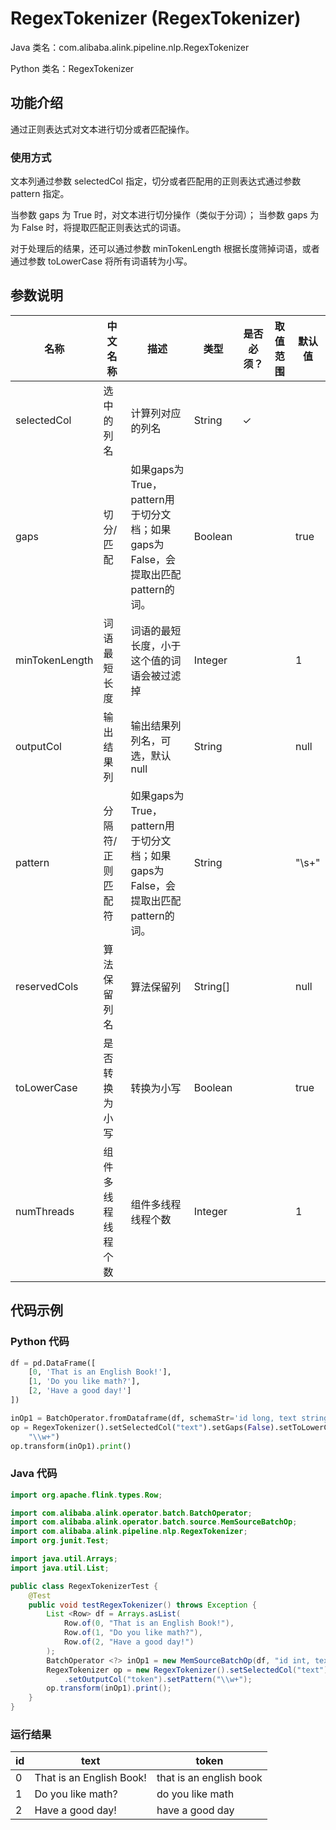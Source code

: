 # RegexTokenizer (RegexTokenizer)
Java 类名：com.alibaba.alink.pipeline.nlp.RegexTokenizer

Python 类名：RegexTokenizer


## 功能介绍

通过正则表达式对文本进行切分或者匹配操作。

### 使用方式

文本列通过参数 selectedCol 指定，切分或者匹配用的正则表达式通过参数 pattern 指定。

当参数 gaps 为 True 时，对文本进行切分操作（类似于分词）； 当参数 gaps 为 为 False 时，将提取匹配正则表达式的词语。

对于处理后的结果，还可以通过参数 minTokenLength 根据长度筛掉词语，或者通过参数 toLowerCase 将所有词语转为小写。

## 参数说明

| 名称 | 中文名称 | 描述 | 类型 | 是否必须？ | 取值范围 | 默认值 |
| --- | --- | --- | --- | --- | --- | --- |
| selectedCol | 选中的列名 | 计算列对应的列名 | String | ✓ |  |  |
| gaps | 切分/匹配 | 如果gaps为True，pattern用于切分文档；如果gaps为False，会提取出匹配pattern的词。 | Boolean |  |  | true |
| minTokenLength | 词语最短长度 | 词语的最短长度，小于这个值的词语会被过滤掉 | Integer |  |  | 1 |
| outputCol | 输出结果列 | 输出结果列列名，可选，默认null | String |  |  | null |
| pattern | 分隔符/正则匹配符 | 如果gaps为True，pattern用于切分文档；如果gaps为False，会提取出匹配pattern的词。 | String |  |  | "\\s+" |
| reservedCols | 算法保留列名 | 算法保留列 | String[] |  |  | null |
| toLowerCase | 是否转换为小写 | 转换为小写 | Boolean |  |  | true |
| numThreads | 组件多线程线程个数 | 组件多线程线程个数 | Integer |  |  | 1 |

## 代码示例

### Python 代码

```python
df = pd.DataFrame([
    [0, 'That is an English Book!'],
    [1, 'Do you like math?'],
    [2, 'Have a good day!']
])

inOp1 = BatchOperator.fromDataframe(df, schemaStr='id long, text string')
op = RegexTokenizer().setSelectedCol("text").setGaps(False).setToLowerCase(True).setOutputCol("token").setPattern(
    "\\w+")
op.transform(inOp1).print()
```

### Java 代码

```java
import org.apache.flink.types.Row;

import com.alibaba.alink.operator.batch.BatchOperator;
import com.alibaba.alink.operator.batch.source.MemSourceBatchOp;
import com.alibaba.alink.pipeline.nlp.RegexTokenizer;
import org.junit.Test;

import java.util.Arrays;
import java.util.List;

public class RegexTokenizerTest {
	@Test
	public void testRegexTokenizer() throws Exception {
		List <Row> df = Arrays.asList(
			Row.of(0, "That is an English Book!"),
			Row.of(1, "Do you like math?"),
			Row.of(2, "Have a good day!")
		);
		BatchOperator <?> inOp1 = new MemSourceBatchOp(df, "id int, text string");
		RegexTokenizer op = new RegexTokenizer().setSelectedCol("text").setGaps(false).setToLowerCase(true)
			.setOutputCol("token").setPattern("\\w+");
		op.transform(inOp1).print();
	}
}
```

### 运行结果

| id  | text                     | token                   |
|-----|--------------------------|-------------------------|
| 0   | That is an English Book! | that is an english book |
| 1   | Do you like math?        | do you like math        |
| 2   | Have a good day!         | have a good day         |
